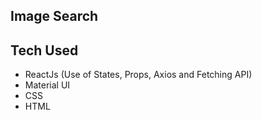 ## Image Search


## Tech Used
* ReactJs (Use of States, Props, Axios and Fetching API)
* Material UI
* CSS
* HTML